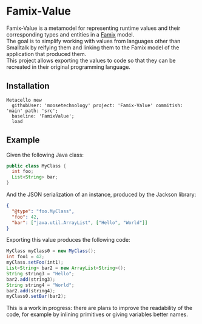 # Famix-Value

Famix-Value is a metamodel for representing runtime values and their corresponding types and entities in a [Famix](https://github.com/moosetechnology/Famix) model.  
The goal is to simplify working with values from languages other than Smalltalk by reifying them and linking them to the Famix model of the application that produced them.  
This project allows exporting the values to code so that they can be recreated in their original programming language.

## Installation

```st
Metacello new
  githubUser: 'moosetechnology' project: 'Famix-Value' commitish: 'main' path: 'src';
  baseline: 'FamixValue';
  load
```

## Example
Given the following Java class:
```java
public class MyClass {
  int foo;
  List<String> bar;
}
```

And the JSON serialization of an instance, produced by the Jackson library:
```json
{
  "@type": "foo.MyClass",
  "foo": 42,
  "bar": ["java.util.ArrayList", ["Hello", "World"]]
}
```

Exporting this value produces the following code:
```java
MyClass myClass0 = new MyClass();
int foo1 = 42;
myClass.setFoo(int1);
List<String> bar2 = new ArrayList<String>();
String string3 = "Hello";
bar2.add(string3);
String string4 = "World";
bar2.add(string4);
myClass0.setBar(bar2);
```
This is a work in progress: there are plans to improve the readability of the code, for example by inlining primitives or giving variables better names.
